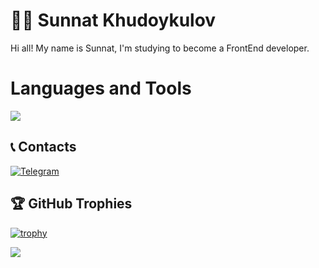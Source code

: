# 👨‍💻 Sunnat Khudoykulov

Hi all! My name is Sunnat, I'm studying to become a FrontEnd developer.


<H1>Languages and Tools</H1>
<img src="https://img.shields.io/badge/Python-3454AB?style=for-the-badge&logo=python&logoColor=white" />


## 📞 Contacts
[![Telegram](https://img.shields.io/badge/-Telegram-090909?style=for-the-badge&logo=telegram&logoColor=27A0D9)](https://t.me/Istam_ake)


## 🏆 GitHub Trophies
[![trophy](https://github-profile-trophy.vercel.app/?username=SunnatKh07&theme=onedark)](https://github.com/SunnatKh07/github-profile-trophy)


<img align="center" src="https://github-readme-stats.vercel.app/api/top-langs/?username=SunnatKh07&layout=compact&theme=cobalt&hide_border=true" />


